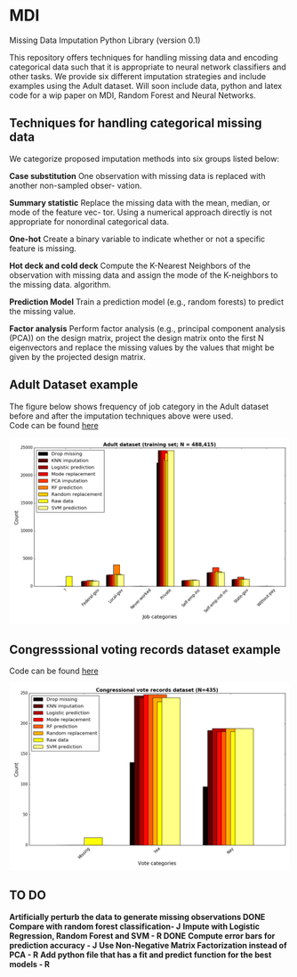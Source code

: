 # MDI
Missing Data Imputation Python Library (version 0.1)

This repository offers techniques for handling missing data and encoding categorical data such that it is appropriate to neural network classifiers and other tasks. We provide six different imputation strategies and include examples using the Adult dataset. Will soon include data, python and latex code for a wip paper on MDI, Random Forest and Neural Networks.

## Techniques for handling categorical missing data
We categorize proposed imputation methods into six groups listed below:

**Case substitution**
One observation with missing data is replaced with another non-sampled obser- vation.

**Summary statistic**
Replace the missing data with the mean, median, or mode of the feature vec- tor. Using a numerical approach directly is not appropriate for nonordinal categorical data.

**One-hot**
Create a binary variable to indicate whether or not a specific feature is missing.

**Hot deck and cold deck**
Compute the K-Nearest Neighbors of the observation with missing data and assign the mode of the K-neighbors to the missing data. algorithm.

**Prediction Model**
Train a prediction model (e.g., random forests) to predict the missing value.

**Factor analysis**
Perform factor analysis (e.g., principal component analysis (PCA)) on the design matrix, project the design matrix onto the first N eigenvectors and replace the missing values by the values that might be given by the projected design matrix.

## Adult Dataset example ##
The figure below shows frequency of job category in the Adult dataset before
and after the imputation techniques above were used.  
Code can be found [here](example_adult.py)

![Adult dataset Imputation](adult_hist.png)

## Congresssional voting records dataset example ##
Code can be found [here](example_votes.py)

![Congresssional voting records dataset imputation](votes_hist.png)

## TO DO
**Artificially perturb the data to generate missing observations DONE** 
**Compare with random forest classification- J**
**Impute with Logistic Regression, Random Forest and SVM - R DONE** 
**Compute error bars for prediction accuracy - J**
**Use Non-Negative Matrix Factorization instead of PCA - R**
**Add python file that has a fit and predict function for the best models - R**
